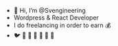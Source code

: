 - 👋 Hi, I’m @Svengineering
- Wordpress & React Developer
- I do freelancing in order to earn :moneybag:
- :bird: :octopus: :whale: :ant: 🍁 🌿 🐧
<!---
Svengineering/Svengineering is a ✨ special ✨ repository because its `README.md` (this file) appears on your GitHub profile.
You can click the Preview link to take a look at your changes.
--->
